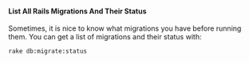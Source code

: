 #### List All Rails Migrations And Their Status
Sometimes, it is nice to know what migrations you have before running them. You can get a list of migrations and their status with:

```sh
rake db:migrate:status
```
